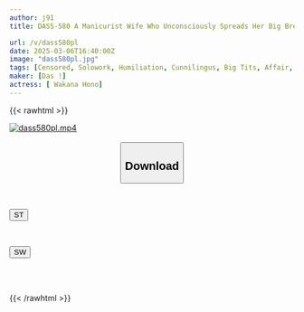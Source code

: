 ```yaml
---
author: j91
title: DASS-580 A Manicurist Wife Who Unconsciously Spreads Her Big Breasts As A Temptation Falls Victim To A Complainer... Her Bored Pussy Is Immediately Cummed After Being Shamefully Apologized For And Kowtowing To The Ground! She Becomes Addicted To Licking And Orgasms And Repeatedly Obeys Orders In A Passionate Affair. Hono Wakana

url: /v/dass580pl
date: 2025-03-06T16:40:00Z
image: "dass580pl.jpg"
tags: [Censored, Solowork, Humiliation, Cunnilingus, Big Tits, Affair, Huge Butt	]
maker: [Das !]
actress: [ Wakana Hono]
---
```



{{< rawhtml >}}

<div class="video" data-videoid="MZwqVQkRJLcdOj">
    <a href="javascript:;">
        <img src="/v/dass580pl/dass580pl.jpg" width="WIDTH" height="HEIGHT" alt="dass580pl.mp4" loading="lazy">
    </a>
</div>

<script type="text/javascript" src="https://j91.asia/asset/on-demand-st.js"></script>

<br>
  <link rel="stylesheet" href="https://j91.asia/asset/bs5.css">
  
  <center>
  <button class="btn btn-primary" type="button" data-bs-toggle="collapse" data-bs-target=".multi-collapse" aria-expanded="false" aria-controls="multiCollapseExample1 multiCollapseExample2"><h2>Download</h2></button></center>
</p>
<div class="row">
  <div class="col">
    <div class="collapse multi-collapse" id="multiCollapseExample1">
      <div class="card card-body">
	      	      <br>
<div class="buttons">  
<p><a href="/v/dass580pl/st.html" target="_blank"><button class="btn-hover color-3"><i class="fa fa-download"></i> ST</button></a></p></div>
    </div>
  </div>
</div>
  <div class="col">
    <div class="collapse multi-collapse" id="multiCollapseExample2">
      <div class="card card-body">
	      <br>
<div class="buttons">
<p><a href="/v/dass580pl/sw.html" target="_blank"><button class="btn-hover color-2"><i class="fa fa-download"></i> SW</button></a></p></div>
<br><br>
      </div>
    </div>
  </div>
</div>

{{< /rawhtml >}}